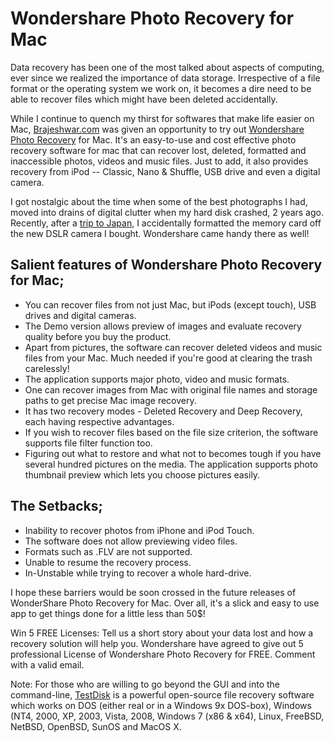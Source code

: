# Wondershare Photo Recovery for Mac

Data recovery has been one of the most talked about aspects of computing, ever since we realized the importance of data storage. Irrespective of a file format or the operating system we work on, it becomes a dire need to be able to recover files which might have been deleted accidentally.

While I continue to quench my thirst for softwares that make life easier on Mac, <a href="/">Brajeshwar.com</a> was given an opportunity to try out <a href="http://www.wondershare.com/pro/mac-photo-recovery.html">Wondershare Photo Recovery</a> for Mac. It's an easy-to-use and cost effective photo recovery software for mac that can recover lost, deleted, formatted and inaccessible photos, videos and music files. Just to add, it also provides recovery from iPod -- Classic, Nano & Shuffle, USB drive and even a digital camera.

I got nostalgic about the time when some of the best photographs I had, moved into drains of digital clutter when my hard disk crashed, 2 years ago. Recently, after a <a href="/2010/3g-just-not-about-speed/">trip to Japan</a>, I accidentally formatted the memory card off the new DSLR camera I bought. Wondershare came handy there as well!

## Salient features of Wondershare Photo Recovery for Mac;

- You can recover files from not just Mac, but iPods (except touch), USB drives and digital cameras.
- The Demo version allows preview of images and evaluate recovery quality before you buy the product.
- Apart from pictures, the software can recover deleted videos and music files from your Mac. Much needed  if you're good at clearing the trash carelessly!
- The application supports major photo, video and music formats.
- One can recover images from Mac with original file names and storage paths to get precise Mac image recovery.
- It has two recovery modes - Deleted Recovery and Deep Recovery, each having respective advantages.
- If you wish to recover files based on the file size criterion, the software supports file filter function too.
- Figuring out what to restore and what not to becomes tough if you have several hundred pictures on the media. The application supports photo thumbnail preview which lets you choose pictures easily.

## The Setbacks;

- Inability to recover photos from iPhone and iPod Touch.
- The software does not allow previewing video files.
- Formats such as .FLV are not supported.
- Unable to resume the recovery process.
- In-Unstable while trying to recover a whole hard-drive.

I hope these barriers would be soon crossed in the future releases of WonderShare Photo Recovery for Mac.  Over all, it's a slick and easy to use app to get things done for a little less than 50$!

Win 5 FREE Licenses: Tell us a short story about your data lost and how a recovery solution will help you. Wondershare have agreed to give out 5 professional License of Wondershare Photo Recovery for FREE. Comment with a valid email.

Note: For those who are willing to go beyond the GUI and into the command-line, <a href="http://www.cgsecurity.org/wiki/TestDisk">TestDisk</a> is a powerful open-source file recovery software which works on DOS (either real or in a Windows 9x DOS-box), Windows (NT4, 2000, XP, 2003, Vista, 2008, Windows 7 (x86 & x64), Linux, FreeBSD, NetBSD, OpenBSD, SunOS and MacOS X.